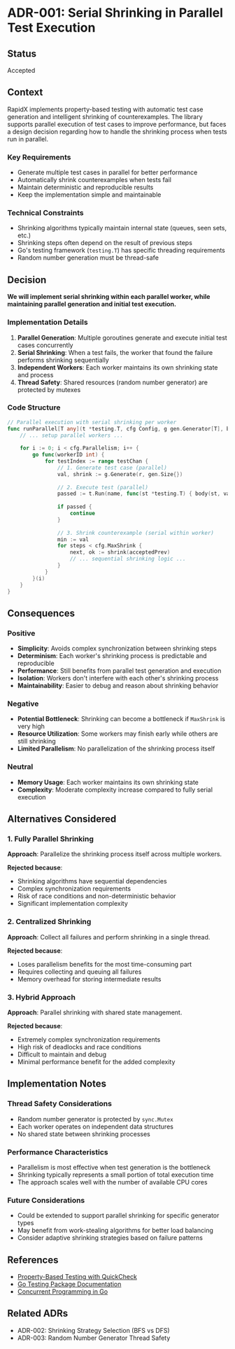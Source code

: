 # ADR-001: Serial Shrinking in Parallel Test Execution

## Status
Accepted

## Context

RapidX implements property-based testing with automatic test case generation and intelligent shrinking of counterexamples. The library supports parallel execution of test cases to improve performance, but faces a design decision regarding how to handle the shrinking process when tests run in parallel.

### Key Requirements
- Generate multiple test cases in parallel for better performance
- Automatically shrink counterexamples when tests fail
- Maintain deterministic and reproducible results
- Keep the implementation simple and maintainable

### Technical Constraints
- Shrinking algorithms typically maintain internal state (queues, seen sets, etc.)
- Shrinking steps often depend on the result of previous steps
- Go's testing framework (`testing.T`) has specific threading requirements
- Random number generation must be thread-safe

## Decision

**We will implement serial shrinking within each parallel worker, while maintaining parallel generation and initial test execution.**

### Implementation Details

1. **Parallel Generation**: Multiple goroutines generate and execute initial test cases concurrently
2. **Serial Shrinking**: When a test fails, the worker that found the failure performs shrinking sequentially
3. **Independent Workers**: Each worker maintains its own shrinking state and process
4. **Thread Safety**: Shared resources (random number generator) are protected by mutexes

### Code Structure

```go
// Parallel execution with serial shrinking per worker
func runParallel[T any](t *testing.T, cfg Config, g gen.Generator[T], body func(*testing.T, T), seed int64, r *rand.Rand) {
    // ... setup parallel workers ...
    
    for i := 0; i < cfg.Parallelism; i++ {
        go func(workerID int) {
            for testIndex := range testChan {
                // 1. Generate test case (parallel)
                val, shrink := g.Generate(r, gen.Size{})
                
                // 2. Execute test (parallel)
                passed := t.Run(name, func(st *testing.T) { body(st, val) })
                
                if passed {
                    continue
                }
                
                // 3. Shrink counterexample (serial within worker)
                min := val
                for steps < cfg.MaxShrink {
                    next, ok := shrink(acceptedPrev)
                    // ... sequential shrinking logic ...
                }
            }
        }(i)
    }
}
```

## Consequences

### Positive
- **Simplicity**: Avoids complex synchronization between shrinking steps
- **Determinism**: Each worker's shrinking process is predictable and reproducible
- **Performance**: Still benefits from parallel test generation and execution
- **Isolation**: Workers don't interfere with each other's shrinking process
- **Maintainability**: Easier to debug and reason about shrinking behavior

### Negative
- **Potential Bottleneck**: Shrinking can become a bottleneck if `MaxShrink` is very high
- **Resource Utilization**: Some workers may finish early while others are still shrinking
- **Limited Parallelism**: No parallelization of the shrinking process itself

### Neutral
- **Memory Usage**: Each worker maintains its own shrinking state
- **Complexity**: Moderate complexity increase compared to fully serial execution

## Alternatives Considered

### 1. Fully Parallel Shrinking
**Approach**: Parallelize the shrinking process itself across multiple workers.

**Rejected because**:
- Shrinking algorithms have sequential dependencies
- Complex synchronization requirements
- Risk of race conditions and non-deterministic behavior
- Significant implementation complexity

### 2. Centralized Shrinking
**Approach**: Collect all failures and perform shrinking in a single thread.

**Rejected because**:
- Loses parallelism benefits for the most time-consuming part
- Requires collecting and queuing all failures
- Memory overhead for storing intermediate results

### 3. Hybrid Approach
**Approach**: Parallel shrinking with shared state management.

**Rejected because**:
- Extremely complex synchronization requirements
- High risk of deadlocks and race conditions
- Difficult to maintain and debug
- Minimal performance benefit for the added complexity

## Implementation Notes

### Thread Safety Considerations
- Random number generator is protected by `sync.Mutex`
- Each worker operates on independent data structures
- No shared state between shrinking processes

### Performance Characteristics
- Parallelism is most effective when test generation is the bottleneck
- Shrinking typically represents a small portion of total execution time
- The approach scales well with the number of available CPU cores

### Future Considerations
- Could be extended to support parallel shrinking for specific generator types
- May benefit from work-stealing algorithms for better load balancing
- Consider adaptive shrinking strategies based on failure patterns

## References

- [Property-Based Testing with QuickCheck](https://www.cse.chalmers.se/~rjmh/QuickCheck/manual.html)
- [Go Testing Package Documentation](https://pkg.go.dev/testing)
- [Concurrent Programming in Go](https://golang.org/doc/effective_go.html#concurrency)

## Related ADRs

- ADR-002: Shrinking Strategy Selection (BFS vs DFS)
- ADR-003: Random Number Generator Thread Safety
